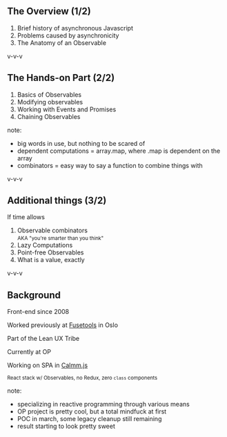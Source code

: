## The Overview (1/2)

 1. Brief history of asynchronous Javascript
 2. Problems caused by asynchronicity
 4. The Anatomy of an Observable

v-v-v

## The Hands-on Part (2/2)

 1. Basics of Observables
 2. Modifying observables
 3. Working with Events and Promises
 4. Chaining Observables

note:

- big words in use, but nothing to be scared of
- dependent computations = array.map, where .map is dependent on the array
- combinators = easy way to say a function to combine things with

v-v-v

## Additional things (3/2)

If time allows

 1. Observable combinators<br><small>AKA "you're smarter than you think"</small>
 2. Lazy Computations
 3. Point-free Observables
 4. What is a value, exactly

v-v-v

## Background

Front-end since 2008 <!-- .element: class="fragment" -->

<p>Worked previously at <a href="https://fusetools.com">Fusetools</a> in Oslo</p> <!-- .element: class="fragment" -->

Part of the Lean UX Tribe <!-- .element: class="fragment" -->

Currently at OP <!-- .element: class="fragment" -->

<p>Working on SPA in <a href="https://github.com/calmm-js">Calmm.js</a></p> <!-- .element: class="fragment" -->

<small>React stack w/ Observables, no Redux, zero `class` components</small> <!-- .element: class="fragment" -->

note:

- specializing in reactive programming through various means
- OP project is pretty cool, but a total mindfuck at first
- POC in march, some legacy cleanup still remaining
- result starting to look pretty sweet
